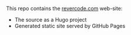 This repo contains the [revercode.com](https://revercode.com) web-site: 

- The source as a Hugo project
- Generated static site served by GitHub Pages

